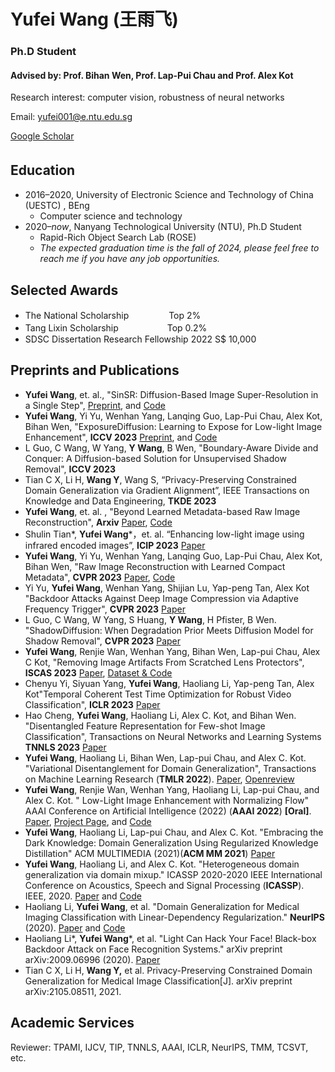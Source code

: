 # Yufei Wang (王雨飞)
### Ph.D Student
#### Advised by: Prof. Bihan Wen, Prof. Lap-Pui Chau and Prof. Alex Kot
Research interest: computer vision, robustness of neural networks

Email: yufei001@e.ntu.edu.sg

[Google Scholar](https://scholar.google.com/citations?user=jLd1l_sAAAAJ)
## Education　
- 2016–2020,  University of Electronic Science and Technology of China (UESTC) , BEng
  - Computer science and technology
- 2020–*now*,  Nanyang Technological University (NTU), Ph.D Student
  - Rapid-Rich Object Search Lab (ROSE) 
  - *The expected graduation time is the fall of 2024, please feel free to reach me if you have any job opportunities.*

## Selected Awards
- The National Scholarship 　　　　                Top 2% 
- Tang Lixin Scholarship 　　　　　                Top 0.2% 
- SDSC Dissertation Research Fellowship 2022     S$ 10,000
 
## Preprints and Publications
- **Yufei Wang**, et. al., "SinSR: Diffusion-Based Image Super-Resolution in a Single Step", [Preprint](https://arxiv.org/pdf/2311.14760.pdf), and [Code](https://github.com/wyf0912/SinSR)
- **Yufei Wang**, Yi Yu, Wenhan Yang, Lanqing Guo, Lap-Pui Chau, Alex Kot, Bihan Wen, "ExposureDiffusion: Learning to Expose for Low-light Image Enhancement", **ICCV 2023** [Preprint](https://arxiv.org/pdf/2307.07710.pdf), and [Code](https://github.com/wyf0912/ExposureDiffusion)
- L Guo, C Wang, W Yang, **Y Wang**, B Wen, "Boundary-Aware Divide and Conquer: A Diffusion-based Solution for Unsupervised Shadow Removal", **ICCV 2023**
- Tian C X, Li H, **Wang Y**, Wang S, “Privacy-Preserving Constrained Domain Generalization via Gradient Alignment”, IEEE Transactions on Knowledge and Data Engineering, **TKDE 2023**
- **Yufei Wang**, et. al. , "Beyond Learned Metadata-based Raw Image Reconstruction", **Arxiv** [Paper](https://arxiv.org/pdf/2306.12058.pdf), [Code](https://github.com/wyf0912/R2LCM)
- Shulin Tian\*, **Yufei Wang**\*，et. al. “Enhancing low-light image using infrared encoded images”, **ICIP 2023** [Paper](https://arxiv.org/pdf/2307.04122.pdf)
- **Yufei Wang**, Yi Yu, Wenhan Yang, Lanqing Guo, Lap-Pui Chau, Alex Kot, Bihan Wen, "Raw Image Reconstruction with Learned Compact Metadata", **CVPR 2023** [Paper](https://arxiv.org/pdf/2302.12995.pdf), [Code](https://github.com/wyf0912/R2LCM)
- Yi Yu, **Yufei Wang**, Wenhan Yang, Shijian Lu, Yap-peng Tan, Alex Kot "Backdoor Attacks Against Deep Image Compression via Adaptive Frequency Trigger", **CVPR 2023** [Paper](https://openaccess.thecvf.com/content/CVPR2023/papers/Tan_Backdoor_Attacks_Against_Deep_Image_Compression_via_Adaptive_Frequency_Trigger_CVPR_2023_paper.pdf)
- L Guo, C Wang, W Yang, S Huang, **Y Wang**, H Pfister, B Wen. "ShadowDiffusion: When Degradation Prior Meets Diffusion Model for Shadow Removal", **CVPR 2023** [Paper](https://arxiv.org/pdf/2212.04711.pdf)
- **Yufei Wang**, Renjie Wan, Wenhan Yang, Bihan Wen, Lap-pui Chau, Alex C Kot, "Removing Image Artifacts From Scratched Lens Protectors", **ISCAS 2023** [Paper](https://arxiv.org/pdf/2302.05746.pdf), [Dataset \& Code](https://github.com/wyf0912/flare-removal)
- Chenyu Yi, Siyuan Yang, **Yufei Wang**, Haoliang Li, Yap-peng Tan, Alex Kot"Temporal Coherent Test Time Optimization for Robust Video Classification", **ICLR 2023** [Paper](https://openreview.net/forum?id=-t4D61w4zvQ)
- Hao Cheng, **Yufei Wang**, Haoliang Li, Alex C. Kot, and Bihan Wen. "Disentangled Feature Representation for Few-shot Image Classification", Transactions on Neural Networks and Learning Systems **TNNLS 2023** [Paper](https://arxiv.org/pdf/2109.12548.pdf)
- **Yufei Wang**, Haoliang Li, Bihan Wen, Lap-pui Chau, and Alex C. Kot. "Variational Disentanglement for Domain Generalization", Transactions on Machine Learning Research (**TMLR 2022**).  [Paper](https://arxiv.org/pdf/2109.05826.pdf), [Openreview](https://openreview.net/forum?id=fudOtITMIZ)
- **Yufei Wang**, Renjie Wan, Wenhan Yang, Haoliang Li, Lap-pui Chau, and Alex C. Kot. "	Low-Light Image Enhancement with Normalizing Flow" AAAI Conference on Artificial Intelligence (2022) (**AAAI 2022**) **[Oral]**.  [Paper](https://arxiv.org/pdf/2109.05923.pdf), [Project Page](https://wyf0912.github.io/LLFlow/), and [Code](https://github.com/wyf0912/LLFlow)
- **Yufei Wang**, Haoliang Li, Lap-pui Chau, and Alex C. Kot. "Embracing the Dark Knowledge: Domain Generalization Using Regularized Knowledge Distillation" ACM MULTIMEDIA (2021)(**ACM MM 2021**) [Paper](https://arxiv.org/pdf/2107.02629.pdf)
- **Yufei Wang**, Haoliang Li, and Alex C. Kot. "Heterogeneous domain generalization via domain mixup." ICASSP 2020-2020 IEEE International Conference on Acoustics, Speech and Signal Processing (**ICASSP**). IEEE, 2020. [Paper](https://arxiv.org/pdf/2009.05448.pdf) and [Code](https://github.com/wyf0912/MIXALL)
- Haoliang Li, **Yufei Wang**, et al. "Domain Generalization for Medical Imaging Classification with Linear-Dependency Regularization." **NeurIPS** (2020). [Paper](https://arxiv.org/pdf/2009.12829.pdf) and [Code](https://github.com/wyf0912/LDDG)
- Haoliang Li*, **Yufei Wang***,  et al. "Light Can Hack Your Face! Black-box Backdoor Attack on Face Recognition Systems." arXiv preprint arXiv:2009.06996 (2020). [Paper](https://arxiv.org/pdf/2009.06996.pdf)
- Tian C X, Li H, **Wang Y,** et al. Privacy-Preserving Constrained Domain Generalization for Medical Image Classification[J]. arXiv preprint arXiv:2105.08511, 2021.

## Academic Services
Reviewer: TPAMI, IJCV, TIP, TNNLS, AAAI, ICLR, NeurIPS, TMM, TCSVT, etc.
